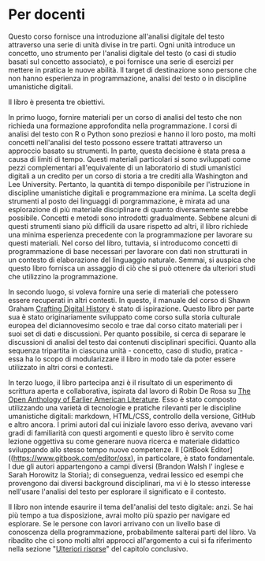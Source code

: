 # Per docenti

Questo corso fornisce una  introduzione all'analisi digitale del testo attraverso una serie di unità divise in tre parti. Ogni unità introduce un concetto, uno strumento per l'analisi digitale del testo (o casi di studio basati sul concetto associato), e poi fornisce una serie di esercizi per mettere in pratica le nuove abilità. Il target di destinazione sono persone che non hanno esperienza in programmazione, analisi del testo o in discipline umanistiche digitali.

Il libro è presenta tre obiettivi.

In primo luogo, fornire materiali per un corso di analisi del testo che non richieda una formazione approfondita nella programmazione. I corsi di analisi del testo con R o Python sono preziosi e hanno il loro posto, ma molti concetti nell'analisi del testo possono essere trattati attraverso un approccio basato su strumenti. In parte, questa decisione è stata presa a causa di limiti di tempo. Questi materiali particolari si sono sviluppati come pezzi complementari all'equivalente di un laboratorio di studi umanistici digitali a un credito per un corso di storia a tre crediti alla Washington and Lee University. Pertanto, la quantità di tempo disponibile per l'istruzione in discipline umanistiche digitali e programmazione era minima. La scelta degli strumenti al posto dei linguaggi di porgrammazione, è mirata ad una esplorazione di più materiale disciplinare di quanto diversamente sarebbe possibile. Concetti e metodi sono introdotti gradualmente. Sebbene alcuni di questi strumenti siano più difficili da usare rispetto ad altri, il libro richiede una minima esperienza precedente con la programmazione per lavorare su questi materiali. Nel corso del libro, tuttavia, si introducomo concetti di programmazione di base necessari per lavorare con dati non strutturati in un contesto di elaborazione del linguaggio naturale. Semmai, si auspica che questo libro fornisca un assaggio di ciò che si può ottenere da ulteriori studi che utilizzino la programmazione.

In secondo luogo, si voleva fornire una serie di materiali che potessero essere recuperati in altri contesti. In questo, il manuale del corso di Shawn Graham  [Crafting Digital History](http://workbook.craftingdigitalhistory.ca) è stato di ispirazione. Questo libro per parte sua  è stato originariamente sviluppato come corso sulla storia culturale europea del diciannovesimo secolo e trae dal corso citato materiali  per i suoi set di dati e discussioni. Per quanto possibile, si cerca di separare le discussioni di analisi del testo dai contenuti disciplinari specifici.  Quanto alla sequenza tripartita in ciascuna unità - concetto, caso di studio, pratica - essa ha lo scopo di modularizzare il libro in modo tale da poter essere utilizzato in altri corsi e contesti.&#x20;

In terzo luogo, il libro partecipa anzi è il risultato di un esperimento di scrittura aperta e collaborativa, ispirata dal lavoro di Robin De Rosa su  [The Open Anthology of Earlier American Literature](https://openamlit.pressbooks.com).  Esso è stato composto utilizzando una varietà di tecnologie e pratiche rilevanti per le discipline umanistiche digitali: markdown, HTML/CSS, controllo della versione, GitHub e altro ancora. I primi autori dal cui iniziale lavoro esso deriva, avevano vari gradi di familiarità con questi argomenti e questo libro è servito come lezione oggettiva su come generare nuova ricerca e materiale didattico sviluppando allo stesso tempo nuove competenze. Il \[GitBook Editor]\((https://www.gitbook.com/editor/osx), in particolare, è stato fondamentale. I due gli autori appartengono a campi diversi (Brandon Walsh l' inglese e Sarah Horowitz la Storia); di conseguenza, vedrai lessico ed esempi che provengono dai diversi background disciplinari, ma vi è lo stesso interesse nell'usare l'analisi del testo per esplorare il significato e il contesto.

Il libro non intende esaurire il tema dell'analisi del testo digitale: anzi. Se hai più tempo a tua disposizione, avrai molto più spazio per navigare ed esplorare. Se le persone con lavori arrivano con un livello base di conoscenza della programmazione, probabilmente salterai parti del libro. Va ribadito che ci sono molti altri approcci all'argomento a cui si fa riferimento nella sezione "[Ulteriori risorse](../conclusion/resources.md)" del capitolo conclusivo.&#x20;
